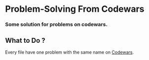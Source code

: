 # Problem-Solving From Codewars

### Some solution for problems on codewars.

## What to Do ? 
Every file have one problem with the same name on [Codewars](https://www.codewars.com/kata/latest/my-languages?beta=false).

